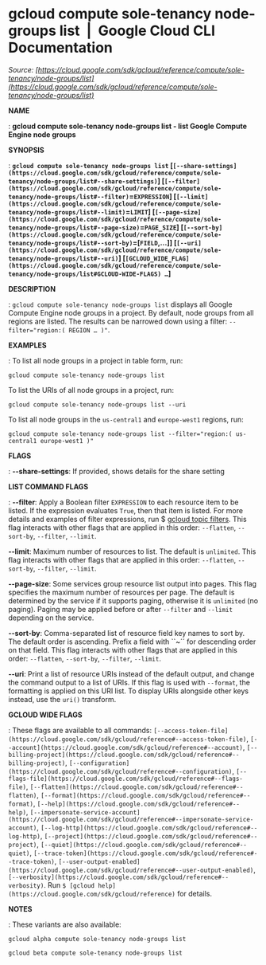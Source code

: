 # gcloud compute sole-tenancy node-groups list  |  Google Cloud CLI Documentation

*Source: [https://cloud.google.com/sdk/gcloud/reference/compute/sole-tenancy/node-groups/list](https://cloud.google.com/sdk/gcloud/reference/compute/sole-tenancy/node-groups/list)*

**NAME**

: **gcloud compute sole-tenancy node-groups list - list Google Compute Engine node groups**

**SYNOPSIS**

: **`gcloud compute sole-tenancy node-groups list` [`[--share-settings](https://cloud.google.com/sdk/gcloud/reference/compute/sole-tenancy/node-groups/list#--share-settings)`] [`[--filter](https://cloud.google.com/sdk/gcloud/reference/compute/sole-tenancy/node-groups/list#--filter)`=`EXPRESSION`] [`[--limit](https://cloud.google.com/sdk/gcloud/reference/compute/sole-tenancy/node-groups/list#--limit)`=`LIMIT`] [`[--page-size](https://cloud.google.com/sdk/gcloud/reference/compute/sole-tenancy/node-groups/list#--page-size)`=`PAGE_SIZE`] [`[--sort-by](https://cloud.google.com/sdk/gcloud/reference/compute/sole-tenancy/node-groups/list#--sort-by)`=[`FIELD`,…]] [`[--uri](https://cloud.google.com/sdk/gcloud/reference/compute/sole-tenancy/node-groups/list#--uri)`] [`[GCLOUD_WIDE_FLAG](https://cloud.google.com/sdk/gcloud/reference/compute/sole-tenancy/node-groups/list#GCLOUD-WIDE-FLAGS) …`]**

**DESCRIPTION**

: `gcloud compute sole-tenancy node-groups list` displays all Google
Compute Engine node groups in a project.
By default, node groups from all regions are listed. The results can be narrowed
down using a filter: `--filter="region:( REGION … )"`.

**EXAMPLES**

: To list all node groups in a project in table form, run:

```
gcloud compute sole-tenancy node-groups list
```

To list the URIs of all node groups in a project, run:

```
gcloud compute sole-tenancy node-groups list --uri
```

To list all node groups in the ``us-central1``
and ``europe-west1`` regions, run:

```
gcloud compute sole-tenancy node-groups list --filter="region:( us-central1 europe-west1 )"
```

**FLAGS**

: **--share-settings**:
If provided, shows details for the share setting

**LIST COMMAND FLAGS**

: **--filter**:
Apply a Boolean filter `EXPRESSION` to each resource item
to be listed. If the expression evaluates `True`, then that item is
listed. For more details and examples of filter expressions, run $ [gcloud topic filters](https://cloud.google.com/sdk/gcloud/reference/topic/filters). This flag
interacts with other flags that are applied in this order:
`--flatten`, `--sort-by`, `--filter`,
`--limit`.

**--limit**:
Maximum number of resources to list. The default is `unlimited`. This
flag interacts with other flags that are applied in this order:
`--flatten`, `--sort-by`, `--filter`,
`--limit`.

**--page-size**:
Some services group resource list output into pages. This flag specifies the
maximum number of resources per page. The default is determined by the service
if it supports paging, otherwise it is `unlimited` (no paging).
Paging may be applied before or after `--filter` and
`--limit` depending on the service.

**--sort-by**:
Comma-separated list of resource field key names to sort by. The default order
is ascending. Prefix a field with ``~´´ for descending order on that
field. This flag interacts with other flags that are applied in this order:
`--flatten`, `--sort-by`, `--filter`,
`--limit`.

**--uri**:
Print a list of resource URIs instead of the default output, and change the
command output to a list of URIs. If this flag is used with
`--format`, the formatting is applied on this URI list. To display
URIs alongside other keys instead, use the `uri()` transform.

**GCLOUD WIDE FLAGS**

: These flags are available to all commands: `[--access-token-file](https://cloud.google.com/sdk/gcloud/reference#--access-token-file)`,
`[--account](https://cloud.google.com/sdk/gcloud/reference#--account)`, `[--billing-project](https://cloud.google.com/sdk/gcloud/reference#--billing-project)`,
`[--configuration](https://cloud.google.com/sdk/gcloud/reference#--configuration)`,
`[--flags-file](https://cloud.google.com/sdk/gcloud/reference#--flags-file)`,
`[--flatten](https://cloud.google.com/sdk/gcloud/reference#--flatten)`, `[--format](https://cloud.google.com/sdk/gcloud/reference#--format)`, `[--help](https://cloud.google.com/sdk/gcloud/reference#--help)`, `[--impersonate-service-account](https://cloud.google.com/sdk/gcloud/reference#--impersonate-service-account)`,
`[--log-http](https://cloud.google.com/sdk/gcloud/reference#--log-http)`,
`[--project](https://cloud.google.com/sdk/gcloud/reference#--project)`, `[--quiet](https://cloud.google.com/sdk/gcloud/reference#--quiet)`, `[--trace-token](https://cloud.google.com/sdk/gcloud/reference#--trace-token)`, `[--user-output-enabled](https://cloud.google.com/sdk/gcloud/reference#--user-output-enabled)`,
`[--verbosity](https://cloud.google.com/sdk/gcloud/reference#--verbosity)`.
Run `$ [gcloud help](https://cloud.google.com/sdk/gcloud/reference)` for details.

**NOTES**

: These variants are also available:

```
gcloud alpha compute sole-tenancy node-groups list
```

```
gcloud beta compute sole-tenancy node-groups list
```